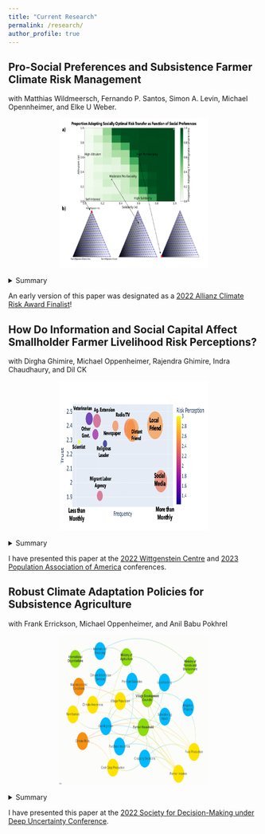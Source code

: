 ```yaml
---
title: "Current Research"
permalink: /research/
author_profile: true
---
```


## Pro-Social Preferences and Subsistence Farmer Climate Risk Management
with Matthias Wildmeersch, Fernando P. Santos, Simon A. Levin, Michael Opennheimer, and Elke U Weber.
<p align="center">
<img src="/images/SocialPreferencesFigure.png" alt="Social Preferences" width="300" height="300" title="Social Preferences">
</p>
<details>
<summary>Summary</summary>
Several governments have tested formal index-based insurance to build climate resilience among smallholder farmers. Yet, adoption of such programs has generated concerns that insurance may crowd out long-established informal risk transfer arrangements. Understanding this phenomenon requires new analytic approaches that capture dynamics of human social behaviour when facing risky events. Here, we develop a modelling framework, based on evolutionary game theory and empirical data from Nepal and Ethiopia, to demonstrate that insurance may introduce a new social dilemma in farmer risk management strategies. We find that while socially optimal risk management is achieved when all farmers pursue a combination of formal and informal risk transfer, a community of self-interested agents is unable to maintain this coexistence at moderate to high covariate risks. We find that a combination of pro-social preferences - namely, moderate altruism and solidarity - helps farmers overcome these concerns and achieve the social optimum. Behavioural interventions that cue such preferences can render financial incentives more efficient in promoting optimal climate risk management, with potential savings worth approximately 5-15 percent of community agricultural income under a range of risk levels. Extreme dry events already disrupt populations’ ability to migrate. In a warming climate, compound drought events could amplify vulnerability and drive forced migration. Here, we contribute the first multi-method research design on societal impacts from compound drought events. We show how mobility patterns are shaped by the intersection of drought and social vulnerability factors in three drought-prone countries – Madagascar, Nepal, and Mexico. We find that internal migration in agricultural communities in Mexico increased by 14 to 24 basis points from 1991 to 2018 and will prospectively increase by 2 to 15 basis points in Nepal in case of a compound drought event in 2025. We show that consecutive drought events exacerbate structural vulnerabilities, limiting migrants’ adaptation options, including long-range migration. We conclude that the additional social pre-conditions, e.g., social isolation and lack of accurate information, ultimately limit migration as an adaptation option for households vulnerable to compound drought events.
</details>

An early version of this paper was designated as a [2022 Allianz Climate Risk Award Finalist](https://www.allianz.com/content/dam/onemarketing/azcom/Allianz_com/sustainability/Allianz-Climate-Risk-Award_Compendium-2022.pdf)!

## How Do Information and Social Capital Affect Smallholder Farmer Livelihood Risk Perceptions?
with Dirgha Ghimire, Michael Oppenheimer, Rajendra Ghimire, Indra Chaudhaury, and Dil CK
<p align="center">
<img src="/images/InfoMap.png" alt="Info" width="300" height="300" title="Info Map">
</p>
<details>
<summary>Summary</summary>
Increasing climate risks are likely to threaten the livelihoods of many of the world’s 500 million smallholder farming households. Previous scholarship has demonstrated that access to accurate climate information may enhance farmers’ adaptive capacity, including adaptive rural-urban migration, but evidence is mixed on how farmers actually integrate such information in their decision-making. In this study, we analyze how farmers’ information sources, social networks, and previous exposure to hazards shape climate risk perceptions and livelihood decisions. Informed by the New Economics of Labour Migration, Protection Motivation Theory, and Security-Potential Aspiration frameworks, we collected data from 500 households in Nepal’s Chitwan Valley on farmers’ livelihood choices from 2015-2021, climate risk perceptions, and access to informational and social capital. We find that climate risks are highly salient to farmers' perception of general livelihood risks, including non-farm livelihoods. The effects of climate on perceived risks of non-farm livelihoods, including migration and off-farm labor, may be one factor tempering adaptation responses to climate hazards. For some hazards, including droughts and groundwater risks, access to greater informational and social capital may decrease risk perceptions, but also contribute to an increased propensity to adopt adaptation strategies. Finally, we find that while farming households generally maintain diversified income portfolios, they tend to rely even more on perceived high-risk strategies during climate-driven shocks. Our results indicate that efforts to build farmers' resilience should especially account for risk perceptions of livelihood alternatives and loss-averse behavior in response to income shocks.
</details>

I have presented this paper at the [2022 Wittgenstein Centre](/files/12.01.2022_Wittgenstein_final.pdf) and [2023 Population Association of America](/files/04.13.2023_PAA_Poster.pdf) conferences.

## Robust Climate Adaptation Policies for Subsistence Agriculture
with Frank Errickson, Michael Oppenheimer, and Anil Babu Pokhrel
<p align="center">
<img src="/images/NepalPolycentricity.png" alt="Polycentricity" width="300" height="300" title="Nepal Polycentricity">
</p>
<details>
<summary>Summary</summary>
Farmers make livelihood decisions in deeply uncertain environments regarding weather conditions, economic markets, and the social-political systems in which they operate. In turn, uncertainty in how farmers make such decisions challenges the ability of policymakers at multiple governance scales to achieve key objectives such as maximizing economic growth, minimizing inequality, ensuring food security, and limiting rates of outmigration. Farming households and policymakers must therefore make climate adaptation decisions under exogenous sources of deep uncertainty, e.g. unknown probability distributions of climatic and economic states of the world, and endogenous deep uncertainty resulting from misalignment or misunderstanding of objectives among key stakeholders in a system. Here, we propose an integrated robust decision-making – agent-based model (RDM-ABM) framework to analyze how both types of deep uncertainty affect the robustness of potential climate adaptation policy interventions in the agricultural sector of Nepal. Our work expands on a previous analysis of smallholder farmer livelihood decisions under climate risk by incorporating endogenous feedbacks between policymakers at multiple levels of government, international development agencies, and farming households. We apply this framework to investigate how real-world complexities of the policymaking process – including potentially competing objectives, misalignment between scales of policymaking, and lags in policy implementation – affects the robustness of proposed climate adaptation policies for subsistence agriculture in Nepal.
</details>

I have presented this paper at the [2022 Society for Decision-Making under Deep Uncertainty Conference](/files/11.09.2022_DMDUPresentation_NCL.pdf).
